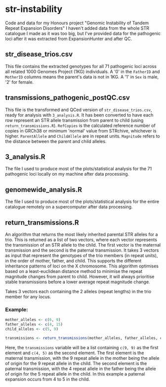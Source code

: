 # str-instability
Code and data for my Honours project "Genomic Instability of Tandem Repeat Expansion Disorders"
I haven't added data from the whole STR catalogue I made as it was too big, but I've provided data for the pathogenic loci after it was extracted from ExpansionHunter and after QC.

## str_disease_trios.csv
This file contains the extracted genotypes for all 71 pathogenic loci across all related 1000 Genomes Project (1KG) individuals. A '0' in the `FatherID` and `MotherID` columns means the parent's data is not in 1KG. A '1' in `Sex` is male, '2' for female.

## transmissions_pathogenic_postQC.csv
This file is the transformed and QCed version of `str_disease_trios.csv`, ready for analysis with `3_analysis.R`. It has been converted to have each row represent an STR allele transmission from parent to child (using `return_transmissions.R`). `RefCopies` is the calculated reference number of copies in GRCh38 or minimum 'normal' value from STRchive, whichever is higher. `ParentAllele` and `ChildAllele` are in repeat units. `Magnitude` refers to the distance between the parent and child alleles.

## 3_analysis.R
The file I used to produce most of the plots/statistical analysis for the 71 pathogenic loci locally on my machine after data processing.

## genomewide_analysis.R
The file I used to produce most of the plots/statistical analysis for the entire catalogue remotely on a supercomputer after data processing.

## return_transmissions.R
An algorithm that returns the most likely inherited parental STR alleles for a trio. This is returned as a list of two vectors, where each vector represents the transmission of an STR allele to the child. The first vector is the maternal transmission and the second is the paternal transmission. It takes 3 vectors as input that represent the genotypes of the trio members (in repeat units), in the order of mother, father, and child. This supports the different inheritance patterns of loci on the X chromosome. This algorithm optimises based on a least-euclidean distance method to minimise the repeat magnitude changes from parent to child. However, it will always prioritise stable transmissions before a lower average repeat magnitude change.

Takes 3 vectors each containing the 2 alleles (repeat lengths) in the trio member for any locus. 

### Example:
```R
mother_alleles <- c(6, 9)
father_alleles <- c(4, 15)
child_alleles <- c(5, 9)

transmissions <- return_transmissions(mother_alleles, father_alleles, child_alleles)
```

Here, the `transmissions` variable will be a list containing `c(9, 9)` as the first element and `c(4, 5)` as the second element. The first element is the maternal transmission, with the 9 repeat allele in the mother being the allele of origin for the 9 repeat allele in the child. The second element is the paternal transmission, with the 4 repeat allele in the father being the allele of origin for the 5 repeat allele in the child. In this example a paternal expansion occurs from 4 to 5 in the child.
